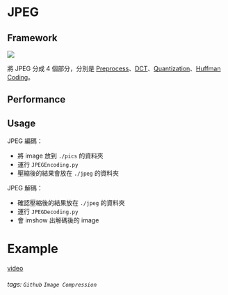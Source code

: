# JPEG

## Framework

![](https://i.imgur.com/PWbTtZt.png)

將 JPEG 分成 4 個部分，分別是 [Preprocess](https://github.com/patrick0314/JPEG/blob/main/Preprocess.py)、[DCT](https://github.com/patrick0314/JPEG/blob/main/DCT.py)、[Quantization](https://github.com/patrick0314/JPEG/blob/main/Quantize.py)、[Huffman Coding](https://github.com/patrick0314/JPEG/blob/main/Huffman.py)。

## Performance

## Usage

JPEG 編碼：

* 將 image 放到 `./pics` 的資料夾
* 運行 `JPEGEncoding.py`
* 壓縮後的結果會放在 `./jpeg` 的資料夾

JPEG 解碼：

* 確認壓縮後的結果放在 `./jpeg` 的資料夾
* 運行 `JPEGDecoding.py`
* 會 imshow 出解碼後的 image

# Example

[video](https://www.youtube.com/watch?v=CiZwDQNB9wo&ab_channel=0314Patrick)





###### tags: `Github` `Image Compression`
